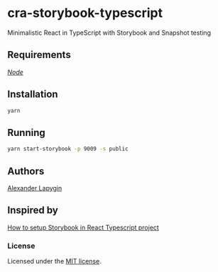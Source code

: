 # cra-storybook-typescript

Minimalistic React in TypeScript with Storybook and Snapshot testing

## Requirements

[*Node*](https://nodejs.org/en/download/package-manager/)

## Installation

```sh
yarn
```

## Running

```sh
yarn start-storybook -p 9009 -s public
```

## Authors

[Alexander Lapygin](https://github.com/AlexanderLapygin)

## Inspired by

[How to setup Storybook in React Typescript project](https://medium.com/@pongsatt/how-to-setup-storybook-in-react-typescript-project-ad2516515919)

### License

Licensed under the [MIT license](./LICENSE). 

